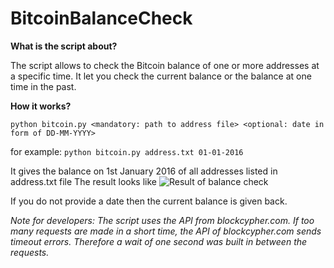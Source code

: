 # BitcoinBalanceCheck

**What is the script about?**

The script allows to check the Bitcoin balance of one or more addresses at a specific time. It let you check the current balance or the balance at one time in the past. 

**How it works?**

```python bitcoin.py <mandatory: path to address file> <optional: date in form of DD-MM-YYYY>```

for example: 
```python bitcoin.py address.txt 01-01-2016```

It gives the balance on 1st January 2016 of all addresses listed in address.txt file
The result looks like
![Result of balance check](http://i.imgur.com/iY7EoPL.png)

If you do not provide a date then the current balance is given back.

*Note for developers: The script uses the API from blockcypher.com. If too many requests are made in a short time, the API of blockcypher.com sends timeout errors. Therefore a wait of one second was built in between the requests.*


